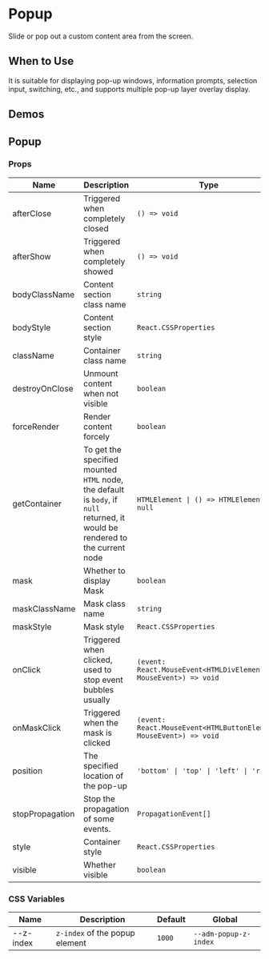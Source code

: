 # Popup

Slide or pop out a custom content area from the screen.

## When to Use

It is suitable for displaying pop-up windows, information prompts, selection input, switching, etc., and supports multiple pop-up layer overlay display.

## Demos

<code src="./demos/demo1.tsx"></code>

<code src="./demos/demo2.tsx"></code>

## Popup

### Props

| Name            | Description                                                                                                                   | Type                                                               | Default         |
| --------------- | ----------------------------------------------------------------------------------------------------------------------------- | ------------------------------------------------------------------ | --------------- |
| afterClose      | Triggered when completely closed                                                                                              | `() => void`                                                       | -               |
| afterShow       | Triggered when completely showed                                                                                              | `() => void`                                                       | -               |
| bodyClassName   | Content section class name                                                                                                    | `string`                                                           | -               |
| bodyStyle       | Content section style                                                                                                         | `React.CSSProperties`                                              | -               |
| className       | Container class name                                                                                                          | `string`                                                           | -               |
| destroyOnClose  | Unmount content when not visible                                                                                              | `boolean`                                                          | `false`         |
| forceRender     | Render content forcely                                                                                                        | `boolean`                                                          | `false`         |
| getContainer    | To get the specified mounted `HTML` node, the default is `body`, if `null` returned, it would be rendered to the current node | `HTMLElement \| () => HTMLElement \| null`                         | `document.body` |
| mask            | Whether to display Mask                                                                                                       | `boolean`                                                          | `true`          |
| maskClassName   | Mask class name                                                                                                               | `string`                                                           | -               |
| maskStyle       | Mask style                                                                                                                    | `React.CSSProperties`                                              | -               |
| onClick         | Triggered when clicked, used to stop event bubbles usually                                                                    | `(event: React.MouseEvent<HTMLDivElement, MouseEvent>) => void`    | -               |
| onMaskClick     | Triggered when the mask is clicked                                                                                            | `(event: React.MouseEvent<HTMLButtonElement, MouseEvent>) => void` | -               |
| position        | The specified location of the pop-up                                                                                          | `'bottom' \| 'top' \| 'left' \| 'right'`                           | `'bottom'`      |
| stopPropagation | Stop the propagation of some events.                                                                                          | `PropagationEvent[]`                                               | `['click']`     |
| style           | Container style                                                                                                               | `React.CSSProperties`                                              | -               |
| visible         | Whether visible                                                                                                               | `boolean`                                                          | `false`         |

### CSS Variables

| Name      | Description                    | Default | Global                |
| --------- | ------------------------------ | ------- | --------------------- |
| --z-index | `z-index` of the popup element | `1000`  | `--adm-popup-z-index` |
